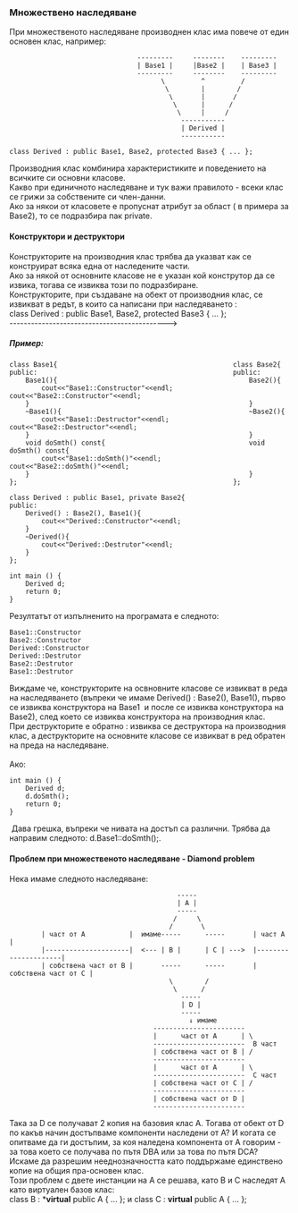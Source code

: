 ### Множествено наследяване

При множественото наследяване производнен клас има повече от един основен клас, например:
```
                                ---------     --------    ---------
                                | Base1 |     |Base2 |    | Base3 |
                                ---------     --------    ---------
                                      \         ^         /
                                       \        |        /
                                        \       |       /
                                         \      |      /
                                          \     |     /
                                           -----------       
                                           | Derived |
                                           -----------  
                                           
class Derived : public Base1, Base2, protected Base3 { ... };

```
Производния клас комбинира характеристиките и поведението на всичките си основни класове. <br />
Какво при единичното наследяване и тук важи правилото - всеки клас се грижи за собствените си член-данни.<br />
Ако за някои от класовете е пропуснат атрибут за област ( в примера за Base2), то се подразбира пак private.<br />

#### Конструктори и деструктори
Конструкторите на производния клас трябва да указват как се конструират всяка една от наследените  части.<br />
Ако за някой от основните класове не е указан кой конструтор да се извика, тогава се извиква този по подразбиране.<br />
Конструкторите, при създаване на обект от производния клас, се извикват в редът, в които са написани при наследяването :  <br />
class Derived : public Base1, Base2, protected Base3 { ... };<br />
                --------------------------------------------><br />

##### Пример:
```
class Base1{                                            class Base2{
public:                                                 public:
    Base1(){                                                Base2(){
        cout<<"Base1::Constructor"<<endl;                       cout<<"Base2::Constructor"<<endl;
    }                                                       }
    ~Base1(){                                               ~Base2(){
        cout<<"Base1::Destructor"<<endl;                        cout<<"Base2::Destructor"<<endl;
    }                                                       }
    void doSmth() const{                                    void doSmth() const{
        cout<<"Base1::doSmth()"<<endl;                          cout<<"Base2::doSmth()"<<endl;
    }                                                       }
};                                                      };

class Derived : public Base1, private Base2{
public:
    Derived() : Base2(), Base1(){
        cout<<"Derived::Constructor"<<endl;
    }
    ~Derived(){
        cout<<"Derived::Destrutor"<<endl;
    }
};

int main () {
    Derived d;
    return 0;
}
```
Резултатът от изпълненито на програмата е следното:
```
Base1::Constructor
Base2::Constructor
Derived::Constructor
Derived::Destrutor
Base2::Destrutor
Base1::Destrutor
```
Виждаме че, конструкторите на освновните класове се извикват в реда на наследяването (въпреки че имаме Derived() : Base2(), Base1(), първо се извиква конструктора на Base1  и после се извиква конструктора на Base2), след което се извиква конструктора на производния клас.<br />
При деструкторите е обратно : извиква се деструктора на производния клас, а деструкторите на основните класове се извикват в ред обратен на преда на наследяване.<br />
<br />
Ако: 
```
int main () {
    Derived d;
    d.doSmth();
    return 0;
}
```
 Дава грешка, въпреки че нивата на достъп са различни. Трябва да направим следното: d.Base1::doSmth();. <br />

#### Проблем при множественото наследяване - Diamond problem
Нека имаме следното наследяване:
```
                                          -----
                                          | A |
                                          -----
                                         /     \
                                        /       \
        | част от А           |  имаме-----      -----       | част А              |
        |---------------------|  <--- | B |      | C | --->  |---------------------|
        | собствена част от B |       -----      -----       | собствена част от С |
                                        \        /
                                         \      / 
                                           -----
                                           | D |
                                           -----
                                             ↓ имаме
                                    -----------------------         
                                    |      част от А      | \
                                    -----------------------  В част
                                    | собствена част от В | /
                                    -----------------------
                                    |      част от А      | \
                                    -----------------------  C част
                                    | собствена част от С | /
                                    -----------------------
                                    | собствена част от D |
                                    -----------------------
```
Така за D се получават 2 копия на базовия клас А. Тогава от обект от D по какъв начин достъпваме компоненти наследени от A? И когата се опитваме да ги достъпим, за коя наледена компонента от А говорим - за това което се получава по пътя DBA или за това по пътя DCA? <br />
Искаме да разрешим нееднозначността като поддържаме единствено копие на общия пра-основен клас. <br />
Този проблем с двете инстанции на А се решава, като В и С наследят А като виртуален базов клас: <br />
class B : ***virtual** public A { ... }; и class C : **virtual** public A { ... };

